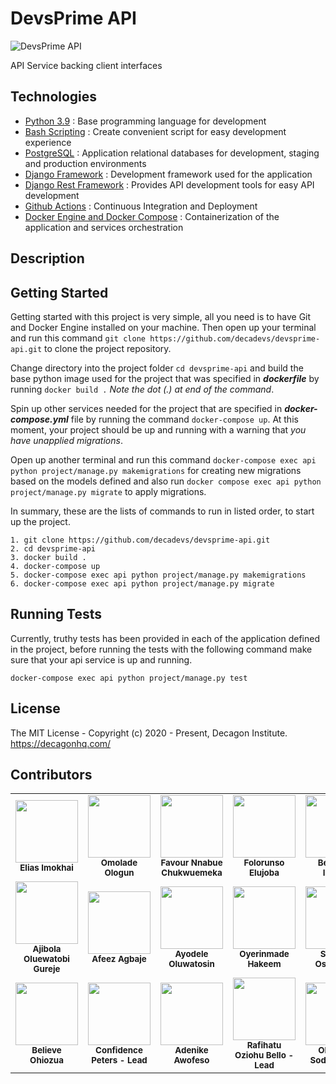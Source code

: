 # DevsPrime API

![DevsPrime API](https://github.com/decadevs/devsprime-api/actions/workflows/ci.yml/badge.svg)

API Service backing client interfaces

## Technologies

* [Python 3.9](https://python.org) : Base programming language for development
* [Bash Scripting](https://www.codecademy.com/learn/learn-the-command-line/modules/bash-scripting) : Create convenient script for easy development experience
* [PostgreSQL](https://www.postgresql.org/) : Application relational databases for development, staging and production environments
* [Django Framework](https://www.djangoproject.com/) : Development framework used for the application
* [Django Rest Framework](https://www.django-rest-framework.org/) : Provides API development tools for easy API development
* [Github Actions](https://docs.github.com/en/free-pro-team@latest/actions) : Continuous Integration and Deployment
* [Docker Engine and Docker Compose](https://www.docker.com/) : Containerization of the application and services orchestration

## Description


## Getting Started

Getting started with this project is very simple, all you need is to have Git and Docker Engine installed on your machine. Then open up your terminal and run this command `git clone https://github.com/decadevs/devsprime-api.git` to clone the project repository.

Change directory into the project folder `cd devsprime-api` and build the base python image used for the project that was specified in ***dockerfile*** by running ` docker build . ` *Note the dot (.) at end of the command*.

Spin up other services needed for the project that are specified in ***docker-compose.yml*** file by running the command `docker-compose up`. At this moment, your project should be up and running with a warning that *you have unapplied migrations*.

Open up another terminal and run this command `docker-compose exec api python project/manage.py makemigrations` for creating new migrations based on the models defined and also run `docker compose exec api python project/manage.py migrate` to apply migrations.

In summary, these are the lists of commands to run in listed order, to start up the project.

```docker
1. git clone https://github.com/decadevs/devsprime-api.git
2. cd devsprime-api
3. docker build .
4. docker-compose up
5. docker-compose exec api python project/manage.py makemigrations
6. docker-compose exec api python project/manage.py migrate
```

## Running Tests

Currently, truthy tests has been provided in each of the application defined in the project, before running the tests with the following command make sure that your api service is up and running.

```docker
docker-compose exec api python project/manage.py test
```

## License

The MIT License - Copyright (c) 2020 - Present, Decagon Institute. https://decagonhq.com/

## Contributors

<table>
    <tr>
        <td align="center">
            <div>
                <img src="https://avatars.githubusercontent.com/u/47287618?v=4" width="100px;">
                <br /><sub><b>Elias Imokhai</b></sub>
            </div>
        </td>
        <td align="center">
            <div>
                <img src="https://avatars.githubusercontent.com/u/81363219?v=4" width="100px;">
                <br /><sub><b>Omolade Ologun</b></sub>
            </div>
        </td>
        <td align="center">
            <div>
                <img src="https://avatars.githubusercontent.com/u/81357407?v=4" width="100px;">
                <br /><sub><b>Favour Nnabue Chukwuemeka</b></sub>
            </div>
        </td>
        <td align="center">
            <div>
                <img src="https://avatars.githubusercontent.com/u/42432746?v=4" width="100px;">
                <br /><sub><b>Folorunso Elujoba</b></sub>
            </div>
        </td>
        <td align="center">
            <div>
                <img src="https://avatars.githubusercontent.com/u/76221338?v=4" width="100px;">
                <br /><sub><b>Benjamin Idewor</b></sub>
            </div>
        </td>
      </tr>
      <tr>
        <td align="center">
            <div>
                <img src="https://avatars.githubusercontent.com/u/49361680?v=4" width="100px;">
                <br /><sub><b>Ajibola Oluewatobi Gureje</b></sub>
            </div>
        </td>
        <td align="center">
            <div>
                <img src="https://avatars.githubusercontent.com/u/71507031?v=4" width="100px;">
                <br /><sub><b>Afeez Agbaje</b></sub>
            </div>
        </td>
        <td align="center">
            <div>
                <img src="https://avatars.githubusercontent.com/u/80605206?v=4" width="100px;">
                <br /><sub><b>Ayodele Oluwatosin</b></sub>
            </div>
        </td>
        <td align="center">
            <div>
                <img src="https://avatars.githubusercontent.com/u/67855565?v=4" width="100px;">
                <br /><sub><b>Oyerinmade Hakeem</b></sub>
            </div>
        </td>
        <td align="center">
            <div>
                <img src="https://avatars.githubusercontent.com/u/81101034?v=4" width="100px;">
                <br /><sub><b>Samson Osiomwan</b></sub>
            </div>
        </td>
      </tr>
      <tr>
        <td align="center">
            <div>
                <img src="https://avatars.githubusercontent.com/u/38279402?v=4" width="100px;">
                <br /><sub><b>Believe Ohiozua</b></sub>
            </div>
        </td>
        <td align="center">
            <div>
                <img src="https://avatars0.githubusercontent.com/u/59091045?s=400&v=4" width="100px;">
                <br /><sub><b>Confidence Peters - Lead</b></sub>
            </div>
        </td>
        <td align="center">
            <div>
                <img src="https://avatars0.githubusercontent.com/u/41590285?s=400&u=94012e0e2613d9dd6178beafd2507f97dab5a241&v=4" width="100px;">
                <br /><sub><b>Adenike Awofeso</b></sub>
            </div>
        </td>
        <td align="center">
            <div>
                <img src="https://avatars0.githubusercontent.com/u/61936161?s=400&v=4" width="100px;">
                <br /><sub><b>Rafihatu Oziohu Bello - Lead</b></sub>
            </div>
        </td>
        <td align="center">
            <div>
                <img src="https://avatars1.githubusercontent.com/u/49355114?s=460&u=17218f01b571cbad08912982baab6c31cc8cf004&v=4" width="100px;">
                <br /><sub><b>Olatunde Sodiq - Lead</b></sub>
            </div>
        </td>
      </tr>
</table>
